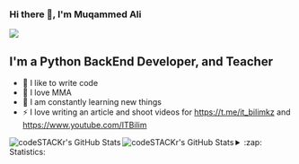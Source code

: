 ### Hi there 👋, I'm Muqammed Ali

![](https://komarev.com/ghpvc/?username=platon09)

## I'm a Python BackEnd Developer, and Teacher
- 💪 I like to write code
- 🥊 I love MMA
- 🥅 I am constantly learning new things
- ⚡ I love writing an article and shoot videos for https://t.me/it_bilimkz and https://www.youtube.com/ITBilim

<img align="left" alt="codeSTACKr's GitHub Stats" src="https://github-readme-stats.vercel.app/api/top-langs/?username=platon09&langs_count=8&layout=compact" />
<img align="left" alt="codeSTACKr's GitHub Stats" src="https://github-readme-stats.vercel.app/api?username=platon09&show_icons=true" />
<details>
  <summary>:zap: Statistics:</summary>
   <img align="left" alt="codeSTACKr's GitHub Stats" src="https://github-readme-stats.vercel.app/api/top-langs/?username=platon09&langs_count=8&layout=compact" />
    <br />
    <img align="left" alt="codeSTACKr's GitHub Stats" src="https://github-readme-stats.vercel.app/api?username=platon09&show_icons=true" />
</details>

[website]: https://it-bilim.kz/
[youtube]: https://www.youtube.com/ITBilim
[linkedin]: https://www.linkedin.com/in/muratkhan-m/
[instagram]: https://www.instagram.com/_platon.09_/
